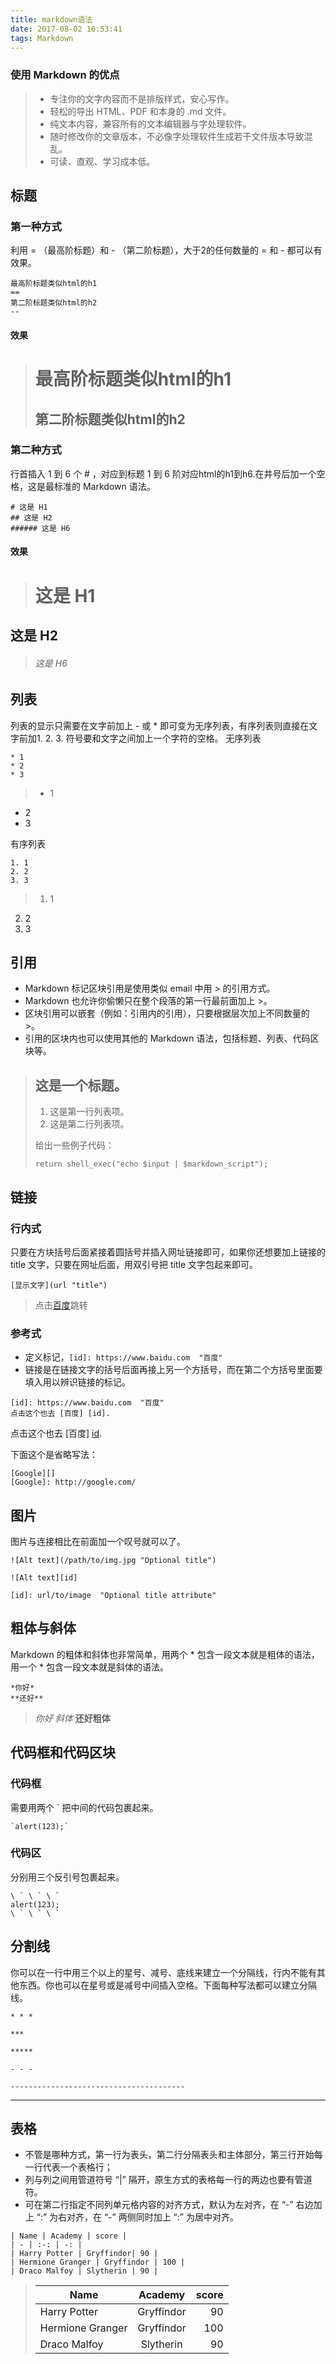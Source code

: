 ```yaml
---
title: markdown语法
date: 2017-08-02 10:53:41
tags: Markdown
---
```


### 使用 Markdown 的优点


> * 专注你的文字内容而不是排版样式，安心写作。
> * 轻松的导出 HTML、PDF 和本身的 .md 文件。
> * 纯文本内容，兼容所有的文本编辑器与字处理软件。
> * 随时修改你的文章版本，不必像字处理软件生成若干文件版本导致混乱。
> * 可读、直观、学习成本低。

## 标题
### 第一种方式
利用 = （最高阶标题）和 - （第二阶标题），大于2的任何数量的 = 和 - 都可以有效果。
```
最高阶标题类似html的h1
==
第二阶标题类似html的h2
--
```
#### 效果
> 最高阶标题类似html的h1
>  ==
> 第二阶标题类似html的h2
>  --

### 第二种方式
行首插入 1 到 6 个 # ，对应到标题 1 到 6 阶对应html的h1到h6.在井号后加一个空格，这是最标准的 Markdown 语法。
```
# 这是 H1
## 这是 H2
###### 这是 H6
```
#### 效果

> # 这是 H1
## 这是 H2
>###### 这是 H6

## 列表
列表的显示只需要在文字前加上 - 或 * 即可变为无序列表，有序列表则直接在文字前加1. 2. 3. 符号要和文字之间加上一个字符的空格。
无序列表
```
* 1
* 2
* 3
```
>* 1
* 2
* 3

有序列表
```
1. 1
2. 2
3. 3
```
>1. 1
2. 2
3. 3

## 引用
* Markdown 标记区块引用是使用类似 email 中用 > 的引用方式。
* Markdown 也允许你偷懒只在整个段落的第一行最前面加上 >。
* 区块引用可以嵌套（例如：引用内的引用），只要根据层次加上不同数量的 >。
* 引用的区块内也可以使用其他的 Markdown 语法，包括标题、列表、代码区块等。

> ## 这是一个标题。
> 
> 1.   这是第一行列表项。
> 2.   这是第二行列表项。
> 
> 给出一些例子代码：
> 
>     return shell_exec("echo $input | $markdown_script");

## 链接
### 行内式
只要在方块括号后面紧接着圆括号并插入网址链接即可，如果你还想要加上链接的 title 文字，只要在网址后面，用双引号把 title 文字包起来即可。
```
[显示文字](url "title")
```

> 点击[百度](https://www.baidu.com "baidu")跳转

### 参考式
* 定义标记，`[id]: https://www.baidu.com  "百度"`
* 链接是在链接文字的括号后面再接上另一个方括号，而在第二个方括号里面要填入用以辨识链接的标记。
```
[id]: https://www.baidu.com  "百度"
点击这个也去 [百度] [id].
```
[id]: https://www.baidu.com  "百度"
>     
点击这个也去 [百度] [id].

下面这个是省略写法：

```
[Google][]
[Google]: http://google.com/
```

## 图片
图片与连接相比在前面加一个叹号就可以了。
```
![Alt text](/path/to/img.jpg "Optional title")

![Alt text][id]

[id]: url/to/image  "Optional title attribute"
```
## 粗体与斜体
Markdown 的粗体和斜体也非常简单，用两个 * 包含一段文本就是粗体的语法，用一个 * 包含一段文本就是斜体的语法。
```
*你好*
**还好**
```
> *你好 斜体*
**还好粗体**

## 代码框和代码区块
### 代码框
需要用两个 ` 把中间的代码包裹起来。
```
`alert(123);`
```
### 代码区
分别用三个反引号包裹起来。
```
\ ` \ ` \ `
alert(123);
\ ` \ ` \ ` 
```
## 分割线
你可以在一行中用三个以上的星号、减号、底线来建立一个分隔线，行内不能有其他东西。你也可以在星号或是减号中间插入空格。下面每种写法都可以建立分隔线。
```
* * *

***

*****

- - -

---------------------------------------
```

* * *

## 表格
* 不管是哪种方式，第一行为表头，第二行分隔表头和主体部分，第三行开始每一行代表一个表格行；
* 列与列之间用管道符号 “|” 隔开，原生方式的表格每一行的两边也要有管道符。 
* 可在第二行指定不同列单元格内容的对齐方式，默认为左对齐，在 “-” 右边加上 “:” 为右对齐，在 “-” 两侧同时加上 “:” 为居中对齐。
```
| Name | Academy | score | 
| - | :-: | -: | 
| Harry Potter | Gryffindor| 90 | 
| Hermione Granger | Gryffindor | 100 | 
| Draco Malfoy | Slytherin | 90 |
```
> | Name | Academy | score | 
> | - | :-: | -: | 
> | Harry Potter | Gryffindor| 90 | 
> | Hermione Granger | Gryffindor | 100 | 
> | Draco Malfoy | Slytherin | 90 |


